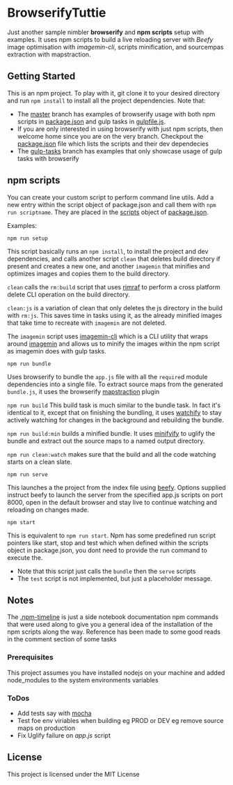 # BrowserifyTuttie

Just another sample nimbler **browserify** and **npm scripts** setup with examples. It uses npm scripts to build a live reloading server with *Beefy* image optimisation with *imagemin-cli*, scripts minification, and sourcempas extraction with mapstraction.

## Getting Started

This is an npm project. To play with it, git clone it to your desired directory and run ```npm install``` to install all the project dependencies.
Note that: 
* The [master](https://github.com/Sowed/BrowserifyTuttie/tree/918d5dea3f202721f5671de5c6cbf7de021a41a2) branch has examples of browserify usage with both npm scripts in [package.json](https://github.com/Sowed/BrowserifyTuttie/blob/918d5dea3f202721f5671de5c6cbf7de021a41a2/package.json) and gulp tasks in [gulpfile.js](https://github.com/Sowed/BrowserifyTuttie/blob/918d5dea3f202721f5671de5c6cbf7de021a41a2/gulpfile.js).
* If you are only interested in using browserify with just npm scripts, then welcome home since you are on the very branch. Checkpout the [package.json](package.json) file which lists the scripts and their dev dependecies
* The [gulp-tasks](https://github.com/) branch has examples that only showcase usage of gulp tasks with browserify


## npm scripts
You can create your custom script to perform command line utils. Add a new entry within the script object of package.json and call them with `npm run scriptname`. They are placed in the [scripts](https://github.com/Sowed/BrowserifyTuttie/blob/6c70c63b436eb961ca3dd0cf633afba4c79ea1da/package.json#L18) object of [package.json](package.json).

Examples:

```
npm run setup
```

This script basically runs an `npm install`, to install the project and dev dependencies, and calls another script `clean` that deletes build directory if present and creates a new one, and another `imagemin` that minifies and optimizes images and copies them to the build directory.

`clean` calls the `rm:build` script that uses [rimraf](https://www.npmjs.com/package/rimraf) to perform a cross platform delete CLI operation on the build directory. 

`clean:js` is a variation of clean that only deletes the js directory in the build with `rm:js`. This saves time in tasks using it, as the already minified images that take time to recreate with `imagemin` are not deleted. 

The `imagemin` script uses [imagemin-cli](https://www.npmjs.com/package/imagemin-cli) which is a CLI utility that wraps around [imagemin](https://www.npmjs.com/package/imagemin) and allows us to minify the images within the npm script as imagemin does with gulp tasks.

```
npm run bundle
```

Uses browserify to bundle the `app.js` file with all the `require`d module dependencies into a single file. To extract source maps from the generated   `bundle.js`, it uses the browserify [mapstraction](https://www.npmjs.com/package/mapstraction) plugin

`npm run build` 
This build task is much similar to the bundle task. In fact it's identical to it, except that on finishing the bundling, it uses [watchify](https://www.npmjs.com/package/watchify) to stay actively watching for changes in the background and rebuilding the bundle.

`npm run build:min` builds a minified bundle. It uses [minifyify](https://www.npmjs.com/package/minifyify) to uglify the bundle and extract out the source maps to a named output directory.

`npm run clean:watch` makes sure that the build and all the code watching starts on a clean slate.

```
npm run serve
```

This launches a the project from the index file using [beefy](https://www.npmjs.com/package/beefy). Options supplied instruct beefy to launch the server from the specified app.js scripts on port 8000, open in the default browser and stay live to continue watching and reloading on changes made. 

```
npm start
```

This is equivalent to `npm run start`. Npm has some predefined run script pointers like start, stop and test which when defined within the scripts object in package.json, you dont need to provide the run command to execute the.
* Note that this script just calls the `bundle` then the `serve` scripts
* The `test` script is not implemented, but just a placeholder message.

## Notes
The [.npm-timeline](.npm-timeline) is just a side notebook documentation npm commands that were used along to give you a general idea of the installation of the npm scripts along the way.
Reference has been made to some good reads in the comment section of some tasks

### Prerequisites
This project assumes you have installed nodejs on your machine and added node_modules to the system environments variables

### ToDos
* Add tests say with [mocha](https://www.npmjs.com/package/mocha)
* Test foe env viriables when building eg PROD or DEV eg remove source maps on production
* Fix Uglify failure on *app.js* script

## License
This project is licensed under the MIT License
